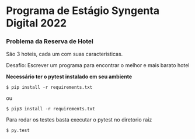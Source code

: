 # Programa de Estágio Syngenta Digital 2022 

### Problema da Reserva de Hotel

São 3 hoteis, cada um com suas caracteristicas.

Desafio: Escrever um programa para encontrar o melhor e mais barato hotel

**Necessário ter o pytest instalado em seu ambiente**

```
$ pip install -r requirements.txt
```
ou
```
$ pip3 install -r requirements.txt
```


Para rodar os testes basta executar o pytest no diretorio raiz

```
$ py.test
```